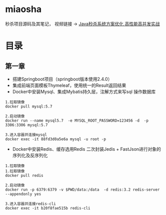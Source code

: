 # miaosha
秒杀项目源码及其笔记， 视频链接 ->  [Java秒杀系统方案优化 高性能高并发实战](https://coding.imooc.com/class/chapter/168.html)

# 目录
## 第一章
* 搭建Springboot项目（springboot版本使用2.4.0）
* 集成前端页面模板Thymeleaf，使用统一的Result返回结果
* Docker中安装Mysql、集成Mybatis持久层，注解方式来写sql 操作数据库
```
1.拉取镜像
docker pull mysql:5.7

2.启动镜像
docker run --name mysql5.7  -e MYSQL_ROOT_PASSWORD=123456 -d  -p 3306:3306 mysql:5.7

3.进入容器并连接mysql
docker exec -it 88fd3d0a5e6a mysql -u root -p
```
* Docker中安装Redis、缓存选用Redis 二次封装Jedis + FastJson进行对象的序列化及反序列化
```
1.拉取镜像
1.拉取镜像
docker pull redis

2.启动镜像
docker run -p 6379:6379 -v $PWD/data:/data  -d redis:3.2 redis-server --appendonly yes

3.进入容器并连接redis-cli
docker exec -it b20f8fae515b redis-cli
```